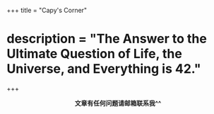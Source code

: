 +++
title = "Capy's Corner"
# description = "The Answer to the Ultimate Question of Life, the Universe, and Everything is 42."
+++

**<center>文章有任何问题请邮箱联系我^^</center>**
